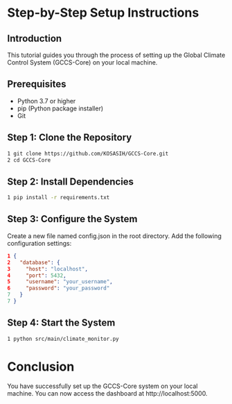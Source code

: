 # Step-by-Step Setup Instructions

## Introduction
This tutorial guides you through the process of setting up the Global Climate Control System (GCCS-Core) on your local machine.

## Prerequisites
- Python 3.7 or higher
- pip (Python package installer)
- Git

## Step 1: Clone the Repository
```bash
1 git clone https://github.com/KOSASIH/GCCS-Core.git
2 cd GCCS-Core
```

## Step 2: Install Dependencies
```bash
1 pip install -r requirements.txt
```

## Step 3: Configure the System

Create a new file named config.json in the root directory.
Add the following configuration settings:

```json
1 {
2   "database": {
3     "host": "localhost",
4     "port": 5432,
5     "username": "your_username",
6     "password": "your_password"
7   }
7 }
```

## Step 4: Start the System

```bash
1 python src/main/climate_monitor.py
```

# Conclusion
You have successfully set up the GCCS-Core system on your local machine. You can now access the dashboard at http://localhost:5000.
